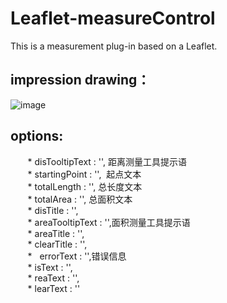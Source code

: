 # Leaflet-measureControl
This is a measurement plug-in based on a Leaflet.

## impression drawing：</br>
![image](https://github.com/yan-yt/Leaflet-measureControl/raw/master/img/example.png)

## options:</br>
        *   disTooltipText : '', 距离测量工具提示语</br>
        *   startingPoint : '',  起点文本</br>
        *   totalLength : '', 总长度文本</br>
        *   totalArea : '', 总面积文本</br>
        *   disTitle  : '',</br>
        *   areaTooltipText : '',面积测量工具提示语</br>
        *   areaTitle : '',</br>
        *   clearTitle : '',</br>
        *   errorText : '',错误信息</br>
        *   isText : '',</br>
        *   reaText : '',</br>
        *   learText : ''</br>

